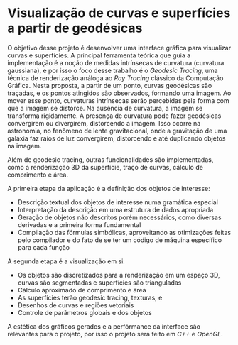 # Visualização de curvas e superfícies a partir de geodésicas

O objetivo desse projeto é desenvolver uma interface gráfica para visualizar curvas e superfícies. A principal ferramenta teórica que guia a implementação é a noção de medidas intrínsecas de curvatura (curvatura gaussiana), e por isso o foco desse trabalho é o *Geodesic Tracing*, uma técnica de renderização análoga ao *Ray Tracing* clássico da Computação Gráfica.
Nesta proposta, a partir de um ponto, curvas geodésicas são traçadas, e os pontos atingidos são observados, formando uma imagem. Ao mover esse ponto, curvaturas intrínsecas serão percebidas pela forma com que a imagem se distorce. Na ausência de curvatura, a imagem se transforma rigidamente. A presença de curvatura pode fazer geodésicas convergirem ou divergirem, distorcendo a imagem. Isso ocorre na astronomia, no fenômeno de lente gravitacional, onde a gravitação de uma galáxia faz raios de luz convergirem, distorcendo e até duplicando objetos na imagem.

Além de geodesic tracing, outras funcionalidades são implementadas, como a renderização 3D da superfície, traço de curvas, cálculo de comprimento e área.

A primeira etapa da aplicação é a definição dos objetos de interesse:
- Descrição textual dos objetos de interesse numa gramática especial
- Interpretação da descrição em uma estrutura de dados apropriada
- Geração de objetos não descritos porém necessários, como diversas derivadas e a primeira forma fundamental
- Compilação das fórmulas simbólicas, aproveitando as otimizações feitas pelo compilador e do fato de se ter um código de máquina específico para cada função

A segunda etapa é a visualização em si:
- Os objetos são discretizados para a renderização em um espaço 3D, curvas são segmentadas e superfícies são trianguladas
- Cálculo aproximado de comprimento e área
- As superfícies terão geodesic tracing, texturas, e
- Desenhos de curvas e regiões vetoriais
- Controle de parâmetros globais e dos objetos

A estética dos gráficos gerados e a perfórmance da interface são relevantes para o projeto, por isso o projeto será feito em *C++* e *OpenGL*.